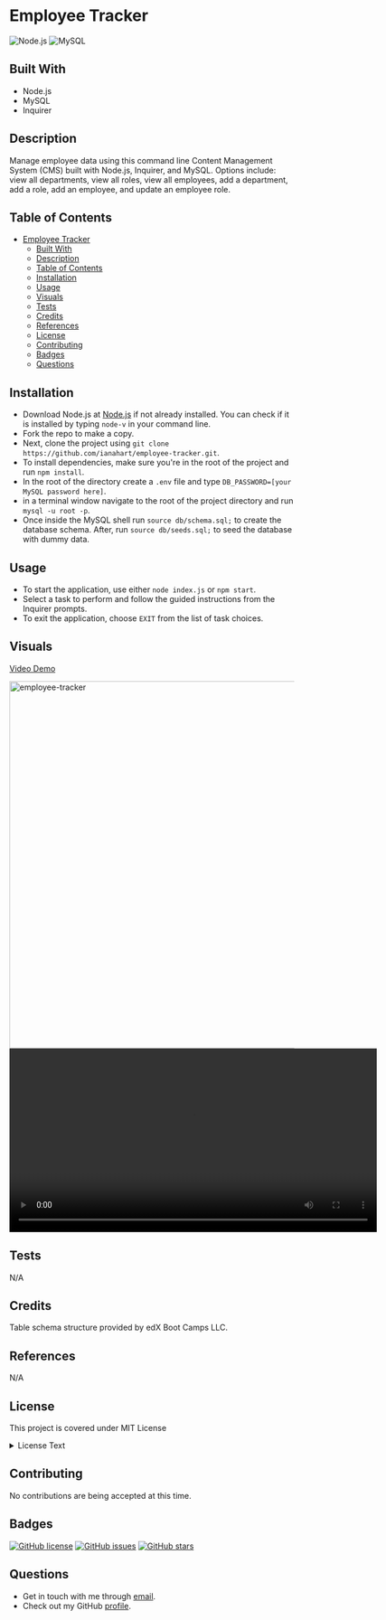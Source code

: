 # Employee Tracker

![Node.js](https://camo.githubusercontent.com/85cba226a1290d078f1a437aa87cb872a5bdb30037fa96b8afcddf163cd5b328/68747470733a2f2f696d672e736869656c64732e696f2f7374617469632f76313f7374796c653d666f722d7468652d6261646765266d6573736167653d4e6f64652e6a7326636f6c6f723d333339393333266c6f676f3d4e6f64652e6a73266c6f676f436f6c6f723d464646464646266c6162656c3d)
![MySQL](https://camo.githubusercontent.com/43cb8083b53aaf9847087cc27dcc556a66b7b1f32ca77c3091aed2e3f9c2c277/68747470733a2f2f696d672e736869656c64732e696f2f7374617469632f76313f7374796c653d666f722d7468652d6261646765266d6573736167653d4d7953514c26636f6c6f723d343437394131266c6f676f3d4d7953514c266c6f676f436f6c6f723d464646464646266c6162656c3d)

## Built With

- Node.js
- MySQL
- Inquirer

## Description

Manage employee data using this command line Content Management System (CMS) built with Node.js, Inquirer, and MySQL. Options include: view all departments, view all roles, view all employees, add a department, add a role, add an employee, and update an employee role.

## Table of Contents

- [Employee Tracker](#employee-tracker)
  - [Built With](#built-with)
  - [Description](#description)
  - [Table of Contents](#table-of-contents)
  - [Installation](#installation)
  - [Usage](#usage)
  - [Visuals](#visuals)
  - [Tests](#tests)
  - [Credits](#credits)
  - [References](#references)
  - [License](#license)
  - [Contributing](#contributing)
  - [Badges](#badges)
  - [Questions](#questions)

## Installation

- Download Node.js at [Node.js](https://nodejs.org/en) if not already installed. You can check if it is installed by typing `node-v` in your command line.
- Fork the repo to make a copy.
- Next, clone the project using `git clone https://github.com/ianahart/employee-tracker.git`.
- To install dependencies, make sure you're in the root of the project and run `npm install`.
- In the root of the directory create a `.env` file and type `DB_PASSWORD=[your MySQL password here]`.
- in a terminal window navigate to the root of the project directory and run `mysql -u root -p`.
- Once inside the MySQL shell run `source db/schema.sql;` to create the database schema. After, run `source db/seeds.sql;` to seed the database with dummy data.

## Usage

- To start the application, use either `node index.js` or `npm start`.
- Select a task to perform and follow the guided instructions from the Inquirer prompts.
- To exit the application, choose `EXIT` from the list of task choices.

## Visuals

[Video Demo](https://drive.google.com/file/d/1czmYCU2HHiSrkmSbQQ-7gPi6NJJpT9wk/view)

<img width="650" alt="employee-tracker" src="https://github.com/ianahart/employee-tracker/assets/29121238/458049a9-ab7f-4c14-b03b-1233d7844228">

<div>
<video src="https://github.com/ianahart/employee-tracker/assets/29121238/7c948782-0cf3-4532-af00-37df705c0fd3" width="650" controls type="video/mp4" />
</div>

## Tests

N/A

## Credits

Table schema structure provided by edX Boot Camps LLC.

## References

N/A

## License

This project is covered under MIT License

<details>
  <summary>
    License Text
  </summary>

```

Copyright (c) 2024  Ian Hart

Permission is hereby granted, free of charge, to any person obtaining a copy
of this software and associated documentation files (the "Software"), to deal
in the Software without restriction, including without limitation the rights
to use, copy, modify, merge, publish, distribute, sublicense, and/or sell
copies of the Software, and to permit persons to whom the Software is
furnished to do so, subject to the following conditions:

The above copyright notice and this permission notice shall be included in all
copies or substantial portions of the Software.

THE SOFTWARE IS PROVIDED "AS IS", WITHOUT WARRANTY OF ANY KIND, EXPRESS OR
IMPLIED, INCLUDING BUT NOT LIMITED TO THE WARRANTIES OF MERCHANTABILITY,
FITNESS FOR A PARTICULAR PURPOSE AND NONINFRINGEMENT. IN NO EVENT SHALL THE
AUTHORS OR COPYRIGHT HOLDERS BE LIABLE FOR ANY CLAIM, DAMAGES OR OTHER
LIABILITY, WHETHER IN AN ACTION OF CONTRACT, TORT OR OTHERWISE, ARISING FROM,
OUT OF OR IN CONNECTION WITH THE SOFTWARE OR THE USE OR OTHER DEALINGS IN THE
SOFTWARE.

```

</details>

## Contributing

No contributions are being accepted at this time.

## Badges

[![GitHub license](https://img.shields.io/github/license/ianahart/employee-tracker)](https://github.com/ianahart/employee-tracker/blob/main/LICENSE)
[![GitHub issues](https://img.shields.io/github/issues/ianahart/employee-tracker)](https://github.com/ianahart/employee-tracker/issues)
[![GitHub stars](https://img.shields.io/github/stars/ianahart/employee-tracker)](https://github.com/ianahart/employee-tracker/stargazers)

## Questions

- Get in touch with me through [email](mailto:ianalexhart@gmail.com).
- Check out my GitHub [profile](https://github.com/ianahart).
